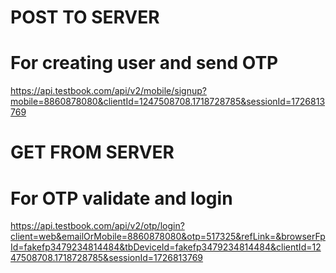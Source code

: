 # POST TO SERVER 

# For creating user and send OTP

https://api.testbook.com/api/v2/mobile/signup?mobile=8860878080&clientId=1247508708.1718728785&sessionId=1726813769



# GET FROM SERVER 

# For OTP validate and login

https://api.testbook.com/api/v2/otp/login?client=web&emailOrMobile=8860878080&otp=517325&refLink=&browserFpId=fakefp3479234814484&tbDeviceId=fakefp3479234814484&clientId=1247508708.1718728785&sessionId=1726813769